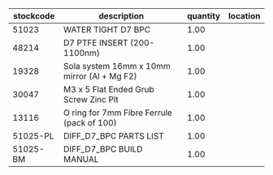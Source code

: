 |stockcode|description|quantity|location|
|---------|-----------|--------|--------|
|51023|WATER TIGHT D7 BPC|1.00||
|48214|D7 PTFE INSERT (200-1100nm)|1.00||
|19328|Sola system 16mm x 10mm mirror (Al + Mg F2)|1.00||
|30047|M3 x 5 Flat Ended Grub Screw Zinc Plt|1.00||
|13116|O ring for 7mm Fibre Ferrule (pack of 100)|1.00||
|51025-PL|DIFF_D7_BPC PARTS LIST|1.00||
|51025-BM|DIFF_D7_BPC BUILD MANUAL|1.00||
